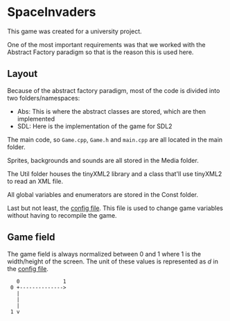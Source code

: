 # SpaceInvaders

This game was created for a university project.

One of the most important requirements was that we worked with the Abstract Factory paradigm so that is the reason this is used here.

## Layout
Because of the abstract factory paradigm, most of the code is divided into two folders/namespaces: 
* Abs: This is where the abstract classes are stored, which are then implemented
* SDL: Here is the implementation of the game for SDL2

The main code, so `Game.cpp`, `Game.h` and `main.cpp` are all located in the main folder.

Sprites, backgrounds and sounds are all stored in the Media folder.

The Util folder houses the tinyXML2 library and a class that'll use tinyXML2 to read an XML file.

All global variables and enumerators are stored in the Const folder.

Last but not least, the <a href="ConfigInfo.md">config file</a>. This file is used to change game variables without having to recompile the game. 

## Game field
The game field is always normalized between 0 and 1 where 1 is the width/height of the screen. 
The unit of these values is represented as *d* in the <a href="ConfigInfo.md">config file</a>.

``` 
   0              1
 0 +-------------->
   |
   |
   |
 1 v
```
